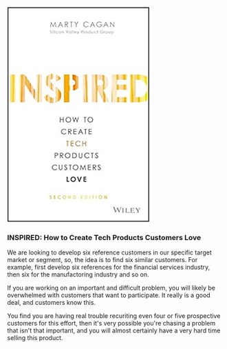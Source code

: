 ![cover](cover.jpg)

### INSPIRED: How to Create Tech Products Customers Love

We are looking to develop six reference customers in our specific target market or segment, so, the idea is to find six similar customers.
For example, first develop six references for the financial services industry, then six for the manufactoring industry and so on.

If you are working on an important and difficult problem, you will likely be overwhelmed with customers that want to participate. It really is a good deal, and customers know this.

You find you are having real trouble recuriting even four or five prospective customers for this effort, then it's very possible you're chasing a problem that isn't that important, and you will almost certainly have a very hard time selling this product.
